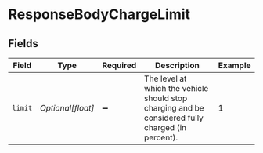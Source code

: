 # ResponseBodyChargeLimit


## Fields

| Field                                                                                             | Type                                                                                              | Required                                                                                          | Description                                                                                       | Example                                                                                           |
| ------------------------------------------------------------------------------------------------- | ------------------------------------------------------------------------------------------------- | ------------------------------------------------------------------------------------------------- | ------------------------------------------------------------------------------------------------- | ------------------------------------------------------------------------------------------------- |
| `limit`                                                                                           | *Optional[float]*                                                                                 | :heavy_minus_sign:                                                                                | The level at which the vehicle should stop charging and be considered fully charged (in percent). | 1                                                                                                 |